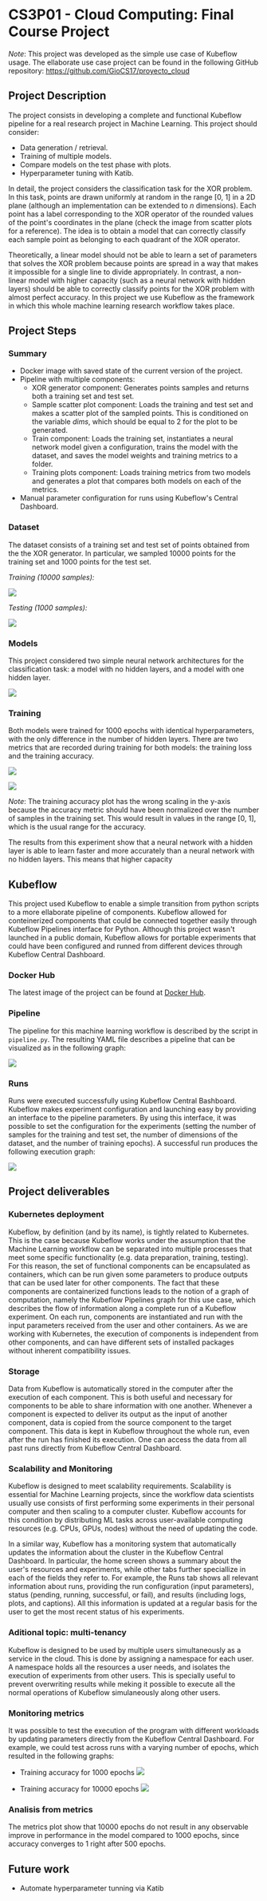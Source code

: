 # CS3P01 - Cloud Computing: Final Course Project

_Note_: This project was developed as the simple use case of Kubeflow usage. The ellaborate use case project can be found in the following GitHub repository: https://github.com/GioCS17/proyecto_cloud

## Project Description

The project consists in developing a complete and functional Kubeflow pipeline for a real research project in Machine Learning. This project should consider:

- Data generation / retrieval.
- Training of multiple models.
- Compare models on the test phase with plots.
- Hyperparameter tuning with Katib.

In detail, the project considers the classification task for the XOR problem. In this task, points are drawn uniformly at random in the range [0, 1] in a 2D plane (although an implementation can be extended to _n_ dimensions). Each point has a label corresponding to the XOR operator of the rounded values of the point's coordinates in the plane (check the image from scatter plots for a reference). The idea is to obtain a model that can correctly classify each sample point as belonging to each quadrant of the XOR operator.

Theoretically, a linear model should not be able to learn a set of parameters that solves the XOR problem because points are spread in a way that makes it impossible for a single line to divide appropriately. In contrast, a non-linear model with higher capacity (such as a neural network with hidden layers) should be able to correctly classify points for the XOR problem with almost perfect accuracy. In this project we use Kubeflow as the framework in which this whole machine learning research workflow takes place.

## Project Steps

### Summary

- Docker image with saved state of the current version of the project.
- Pipeline with multiple components:
    - XOR generator component: Generates points samples and returns both a training set and test set.
    - Sample scatter plot component: Loads the training and test set and makes a scatter plot of the sampled points. This is conditioned on the variable _dims_, which should be equal to 2 for the plot to be generated.
    - Train component: Loads the training set, instantiates a neural network model given a configuration, trains the model with the dataset, and saves the model weights and training metrics to a folder.
    - Training plots component: Loads training metrics from two models and generates a plot that compares both models on each of the metrics.
- Manual parameter configuration for runs using Kubeflow's Central Dashboard.

### Dataset

The dataset consists of a training set and test set of points obtained from the the XOR generator. In particular, we sampled 10000 points for the training set and 1000 points for the test set.

_Training (10000 samples):_

![](data/sample_scatter_train.png)


_Testing (1000 samples):_

![](data/sample_scatter_test.png)

### Models

This project considered two simple neural network architectures for the classification task: a model with no hidden layers, and a model with one hidden layer.

![](data/models.png)

### Training

Both models were trained for 1000 epochs with identical hyperparameters, with the only difference in the number of hidden layers. There are two metrics that are recorded during training for both models: the training loss and the training accuracy.

![](data/training_loss.png)

![](data/training_acc.png)

_Note_: The training accuracy plot has the wrong scaling in the y-axis because the accuracy metric should have been normalized over the number of samples in the training set. This would result in values in the range [0, 1], which is the usual range for the accuracy.

The results from this experiment show that a neural network with a hidden layer is able to learn faster and more accurately than a neural network with no hidden layers. This means that higher capacity


## Kubeflow

This project used Kubeflow to enable a simple transition from python scripts to a more ellaborate pipeline of components. Kubeflow allowed for conteinerized components that could be connected together easily through Kubeflow Pipelines interface for Python. Although this project wasn't launched in a public domain, Kubeflow allows for portable experiments that could have been configured and runned from different devices through Kubeflow Central Dashboard.

### Docker Hub

The latest image of the project can be found at [Docker Hub](https://hub.docker.com/r/cesarsalcedo/cs3p02_kubeflow_project/tags).

### Pipeline

The pipeline for this machine learning workflow is described by the script in `pipeline.py`. The resulting YAML file describes a pipeline that can be visualized as in the following graph:

![](data/pipeline.png)

### Runs

Runs were executed successfully using Kubeflow Central Bashboard. Kubeflow makes experiment configuration and launching easy by providing an interface to the pipeline parameters. By using this interface, it was possible to set the configuration for the experiments (setting the number of samples for the training and test set, the number of dimensions of the dataset, and the number of training epochs). A successful run produces the following execution graph:

![](data/run.png)


## Project deliverables

### Kubernetes deployment

Kubeflow, by definition (and by its name), is tightly related to Kubernetes. This is the case because Kubeflow works under the assumption that the Machine Learning workflow can be separated into multiple processes that meet some specific functionality (e.g. data preparation, training, testing). For this reason, the set of functional components can be encapsulated as containers, which can be run given some parameters to produce outputs that can be used later for other components. The fact that these components are containerized functions leads to the notion of a graph of computation, namely the Kubeflow Pipelines graph for this use case, which describes the flow of information along a complete run of a Kubeflow experiment. On each run, components are instantiated and run with the input parameters received from the user and other containers. As we are working with Kubernetes, the execution of components is independent from other components, and can have different sets of installed packages without inherent compatibility issues.

### Storage

Data from Kubeflow is automatically stored in the computer after the execution of each component. This is both useful and necessary for components to be able to share information with one another. Whenever a component is expected to deliver its output as the input of another component, data is copied from the source component to the target component. This data is kept in Kubeflow throughout the whole run, even after the run has finished its execution. One can access the data from all past runs directly from Kubeflow Central Dashboard.

### Scalability and Monitoring

Kubeflow is designed to meet scalability requirements. Scalability is essential for Machine Learning projects, since the workflow data scientists usually use consists of first performing some experiments in their personal computer and then scaling to a computer cluster. Kubeflow accounts for this condition by distributing ML tasks across user-available computing resources (e.g. CPUs, GPUs, nodes) without the need of updating the code.

In a similar way, Kubeflow has a monitoring system that automatically updates the information about the cluster in the Kubeflow Central Dashboard. In particular, the home screen shows a summary about the user's resources and experiments, while other tabs further speciallize in each of the fields they refer to. For example, the Runs tab shows all relevant information about runs, providing the run configuration (input parameters), status (pending, running, successful, or fail), and results (including logs, plots, and captions). All this information is updated at a regular basis for the user to get the most recent status of his experiments.

### Aditional topic: multi-tenancy

Kubeflow is designed to be used by multiple users simultaneously as a service in the cloud. This is done by assigning a namespace for each user. A namespace holds all the resources a user needs, and isolates the execution of experiments from other users. This is specially useful to prevent overwriting results while meking it possible to execute all the normal operations of Kubeflow simulaneously along other users.

### Monitoring metrics

It was possible to test the execution of the program with different workloads by updating parameters directly from the Kubeflow Central Dashboard. For example, we could test across runs with a varying number of epochs, which resulted in the following graphs:

- Training accuracy for 1000 epochs
![](data/training_accuracy_1000.png)

- Training accuracy for 10000 epochs
![](data/training_accuracy_10000.png)


### Analisis from metrics

The metrics plot show that 10000 epochs do not result in any observable improve in performance in the model compared to 1000 epochs, since accuracy converges to 1 right after 500 epochs.


## Future work

- Automate hyperparameter tunning via Katib
